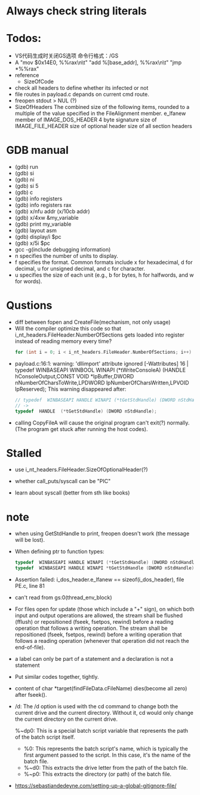 # Always check string literals

# Todos:
- VS代码生成时关闭GS选项 命令行格式：/GS
- A
  "mov $0x14E0, %%rax\n\t"
  "add %[base_addr], %%rax\n\t"
  "jmp *%%rax"
- reference
  <!-- - sizeofHeaders: The combined size of an MS-DOS stub, PE header, and section headers rounded up to a multiple of FileAlignment. -->
  - SizeOfCode 
  <!-- - EntryPoint -->
  <!-- - BaseOfCode -->
  <!-- - size of the image: The size (in bytes) of the image, including all headers, as the image is loaded in memory. It must be a multiple of SectionAlignment. -->
- check all headers to define whether its infected or not
- file routes in payload.c depands on current cmd route.
- freopen stdout > NUL (?)
- SizeOfHeaders
  The combined size of the following items, rounded to a multiple of the value specified in the FileAlignment member.
  e_lfanew member of IMAGE_DOS_HEADER
  4 byte signature
  size of IMAGE_FILE_HEADER
  size of optional header
  size of all section headers

# GDB manual
- (gdb) run
- (gdb) si
- (gdb) ni
- (gdb) si 5
- (gdb) c
- (gdb) info registers 
- (gdb) info registers rax
- (gdb) x/nfu addr (x/10cb addr)
- (gdb) x/4xw &my_variable
- (gdb) print my_variable
- (gdb) layout asm
- (gdb) display/i $pc
- (gdb) x/5i $pc  
- gcc -g(include debugging information)
- n specifies the number of units to display.
- f specifies the format. Common formats include x for hexadecimal, d for decimal, u for unsigned decimal, and c for character.
- u specifies the size of each unit (e.g., b for bytes, h for halfwords, and w for words).


# Qustions 
- diff between fopen and CreateFile(mechanism, not only usage)
- Will the compiler optimize this code so that i_nt_headers.FileHeader.NumberOfSections gets loaded into register instead of reading memory every time?
  ```c
  for (int i = 0; i < i_nt_headers.FileHeader.NumberOfSections; i++)
  ```
- payload.c:16:1: warning: 'dllimport' attribute ignored [-Wattributes]
   16 | typedef  WINBASEAPI WINBOOL WINAPI (*tWriteConsoleA) (HANDLE hConsoleOutput,CONST VOID *lpBuffer,DWORD nNumberOfCharsToWrite,LPDWORD lpNumberOfCharsWritten,LPVOID lpReserved);
  This warning disappeared after:
  ```c
  // typedef  WINBASEAPI HANDLE WINAPI (*tGetStdHandle) (DWORD nStdHandle);
  // ->
  typedef  HANDLE  (*tGetStdHandle) (DWORD nStdHandle);
  ```
- calling CopyFileA will cause the original program can't exit(?) normally. (The program get stuck after running the host codes).

# Stalled
- use i_nt_headers.FileHeader.SizeOfOptionalHeader(?)

- whether call_puts/syscall can be "PIC"
- learn about syscall (better from sth like books)

# note
- when using GetStdHandle to print, freopen doesn't work (the message will be lost).
- When defining ptr to function types:
  ```c
  typedef  WINBASEAPI HANDLE WINAPI (*tGetStdHandle) (DWORD nStdHandle); // correct
  typedef  WINBASEAPI HANDLE WINAPI *tGetStdHandle (DWORD nStdHandle); // wrong
  ```
- Assertion failed: i_dos_header.e_lfanew == sizeof(i_dos_header), file PE.c, line 81
- can't read from gs:0(thread_env_block)
- For files open for update (those which include a "+" sign), on which both input and output operations are allowed, the stream shall be flushed (fflush) or repositioned (fseek, fsetpos, rewind) before a reading operation that follows a writing operation. The stream shall be repositioned (fseek, fsetpos, rewind) before a writing operation that follows a reading operation (whenever that operation did not reach the end-of-file).
- a label can only be part of a statement and a declaration is not a statement
- Put similar codes together, tightly.
- content of char *target(findFileData.cFileName) dies(become all zero) after fseek().
- /d: The /d option is used with the cd command to change both the current drive and the current directory. Without it, cd would only change the current directory on the current drive.

  %~dp0: This is a special batch script variable that represents the path of the batch script itself.
  - %0: This represents the batch script's name, which is typically the first argument passed to the script. In this case, it's the name of the batch file.
  - %~d0: This extracts the drive letter from the path of the batch file.
  - %~p0: This extracts the directory (or path) of the batch file.
- https://sebastiandedeyne.com/setting-up-a-global-gitignore-file/